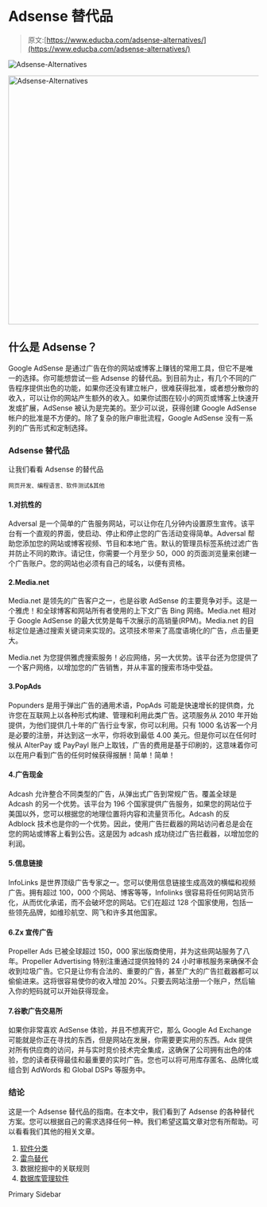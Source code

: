 # Adsense 替代品

> 原文:[https://www.educba.com/adsense-alternatives/](https://www.educba.com/adsense-alternatives/)

![Adsense-Alternatives](../Images/967613f3fb5bb8271cfe915b1aaa68b7.png)

<noscript><img class="alignnone size-full wp-image-472191" src="../Images/967613f3fb5bb8271cfe915b1aaa68b7.png" alt="Adsense-Alternatives" width="900" height="500" data-original-src="https://cdn.educba.com/academy/wp-content/uploads/2021/04/Adsense-Alternatives.jpg"/></noscript>

## 什么是 Adsense？

Google AdSense 是通过广告在你的网站或博客上赚钱的常用工具，但它不是唯一的选择。你可能想尝试一些 Adsense 的替代品。到目前为止，有几个不同的广告程序提供出色的功能，如果你还没有建立帐户，很难获得批准，或者想分散你的收入，可以让你的网站产生额外的收入。如果你试图在较小的网页或博客上快速开发或扩展，AdSense 被认为是完美的。至少可以说，获得创建 Google AdSense 帐户的批准是不方便的。除了复杂的账户审批流程，Google AdSense 没有一系列的广告形式和定制选择。

### Adsense 替代品

让我们看看 Adsense 的替代品

<small>网页开发、编程语言、软件测试&其他</small>

#### 1.对抗性的

Adversal 是一个简单的广告服务网站，可以让你在几分钟内设置原生宣传。该平台有一个直观的界面，使启动、停止和停止您的广告活动变得简单。Adversal 帮助您添加您的网站或博客视频、节目和本地广告。默认的管理员标签系统过滤广告并防止不同的欺诈。请记住，你需要一个月至少 50，000 的页面浏览量来创建一个广告账户。您的网站也必须有自己的域名，以便有资格。

#### 2.Media.net

Media.net 是领先的广告客户之一，也是谷歌 AdSense 的主要竞争对手。这是一个雅虎！和全球博客和网站所有者使用的上下文广告 Bing 网络。Media.net 相对于 Google AdSense 的最大优势是每千次展示的高销量(RPM)。Media.net 的目标定位是通过搜索关键词来实现的。这项技术带来了高度语境化的广告，点击量更大。

Media.net 为您提供雅虎搜索服务！必应网络，另一大优势。该平台还为您提供了一个客户网络，以增加您的广告销售，并从丰富的搜索市场中受益。

#### 3.PopAds

Popunders 是用于弹出广告的通用术语，PopAds 可能是快速增长的提供商，允许您在互联网上以各种形式构建、管理和利用此类广告。这项服务从 2010 年开始提供，为他们提供几十年的广告行业专家，你可以利用。只有 1000 名访客一个月是必要的注册，并达到这一水平，你将收到最低 4.00 美元。但是你可以在任何时候从 AlterPay 或 PayPayl 账户上取钱，广告的费用是基于印刷的，这意味着你可以在用户看到广告的任何时候获得报酬！简单！简单！

#### 4.广告现金

Adcash 允许整合不同类型的广告，从弹出式广告到常规广告。覆盖全球是 Adcash 的另一个优势。该平台为 196 个国家提供广告服务，如果您的网站位于美国以外，您可以根据您的地理位置将内容和流量货币化。Adcash 的反 Adblock 技术也是你的一个优势。因此，使用广告拦截器的网站访问者总是会在您的网站或博客上看到公告。这是因为 adcash 成功绕过广告拦截器，以增加您的利润。

#### 5.信息链接

InfoLinks 是世界顶级广告专家之一。您可以使用信息链接生成高效的横幅和视频广告。拥有超过 100，000 个网站、博客等等，Infolinks 很容易将任何网站货币化，从而优化承诺，而不会破坏您的网站。它们在超过 128 个国家使用，包括一些领先品牌，如维珍航空、网飞和许多其他国家。

#### 6.Zx 宣传广告

Propeller Ads 已被全球超过 150，000 家出版商使用，并为这些网站服务了八年。Propeller Advertising 特别注重通过提供独特的 24 小时审核服务来确保不会收到垃圾广告。它只是让你有合法的、重要的广告，甚至广大的广告拦截器都可以偷偷进来。这将很容易使你的收入增加 20%。只要去网站注册一个账户，然后输入你的短码就可以开始获得现金。

#### 7.谷歌广告交易所

如果你非常喜欢 AdSense 体验，并且不想离开它，那么 Google Ad Exchange 可能就是你正在寻找的东西，但是网站在发展，你需要更实用的东西。Adx 提供对所有供应商的访问，并与实时竞价技术完全集成，这确保了公司拥有出色的体验，您的读者获得最佳和最重要的实时广告。您也可以将可用库存匿名、品牌化或组合到 AdWords 和 Global DSPs 等服务中。

### 结论

这是一个 Adsense 替代品的指南。在本文中，我们看到了 Adsense 的各种替代方案。您可以根据自己的需求选择任何一种。我们希望这篇文章对您有所帮助。可以看看我们其他的相关文章。

1.  [软件分类](https://www.educba.com/software-classification/)
2.  [雷鸟替代](https://www.educba.com/thunderbird-alternative/)
3.  数据挖掘中的关联规则
4.  [数据库管理软件](https://www.educba.com/database-management-software/)

<footer class="entry-footer">

<aside class="sidebar sidebar-primary widget-area" role="complementary" aria-label="Primary Sidebar">Primary Sidebar</aside>

</footer>